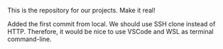 This is the repository for our projects.
Make it real!

Added the first commit from local.
We should use SSH clone instead of HTTP. Therefore, it would be nice to use
VSCode and WSL as terminal command-line.
